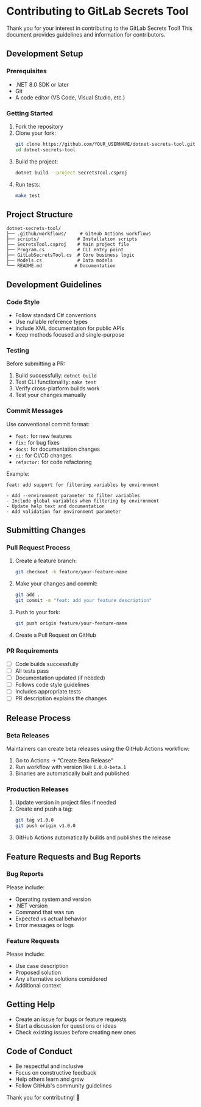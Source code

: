 # Contributing to GitLab Secrets Tool

Thank you for your interest in contributing to the GitLab Secrets Tool! This document provides guidelines and information for contributors.

## Development Setup

### Prerequisites

- .NET 8.0 SDK or later
- Git
- A code editor (VS Code, Visual Studio, etc.)

### Getting Started

1. Fork the repository
2. Clone your fork:
   ```bash
   git clone https://github.com/YOUR_USERNAME/dotnet-secrets-tool.git
   cd dotnet-secrets-tool
   ```
3. Build the project:
   ```bash
   dotnet build --project SecretsTool.csproj
   ```
4. Run tests:
   ```bash
   make test
   ```

## Project Structure

```
dotnet-secrets-tool/
├── .github/workflows/     # GitHub Actions workflows
├── scripts/              # Installation scripts
├── SecretsTool.csproj    # Main project file
├── Program.cs            # CLI entry point
├── GitLabSecretsTool.cs  # Core business logic
├── Models.cs             # Data models
└── README.md            # Documentation
```

## Development Guidelines

### Code Style

- Follow standard C# conventions
- Use nullable reference types
- Include XML documentation for public APIs
- Keep methods focused and single-purpose

### Testing

Before submitting a PR:

1. Build successfully: `dotnet build`
2. Test CLI functionality: `make test`
3. Verify cross-platform builds work
4. Test your changes manually

### Commit Messages

Use conventional commit format:
- `feat:` for new features
- `fix:` for bug fixes
- `docs:` for documentation changes
- `ci:` for CI/CD changes
- `refactor:` for code refactoring

Example:
```
feat: add support for filtering variables by environment

- Add --environment parameter to filter variables
- Include global variables when filtering by environment
- Update help text and documentation
- Add validation for environment parameter
```

## Submitting Changes

### Pull Request Process

1. Create a feature branch:
   ```bash
   git checkout -b feature/your-feature-name
   ```

2. Make your changes and commit:
   ```bash
   git add .
   git commit -m "feat: add your feature description"
   ```

3. Push to your fork:
   ```bash
   git push origin feature/your-feature-name
   ```

4. Create a Pull Request on GitHub

### PR Requirements

- [ ] Code builds successfully
- [ ] All tests pass
- [ ] Documentation updated (if needed)
- [ ] Follows code style guidelines
- [ ] Includes appropriate tests
- [ ] PR description explains the changes

## Release Process

### Beta Releases

Maintainers can create beta releases using the GitHub Actions workflow:

1. Go to Actions → "Create Beta Release"
2. Run workflow with version like `1.0.0-beta.1`
3. Binaries are automatically built and published

### Production Releases

1. Update version in project files if needed
2. Create and push a tag:
   ```bash
   git tag v1.0.0
   git push origin v1.0.0
   ```
3. GitHub Actions automatically builds and publishes the release

## Feature Requests and Bug Reports

### Bug Reports

Please include:
- Operating system and version
- .NET version
- Command that was run
- Expected vs actual behavior
- Error messages or logs

### Feature Requests

Please include:
- Use case description
- Proposed solution
- Any alternative solutions considered
- Additional context

## Getting Help

- Create an issue for bugs or feature requests
- Start a discussion for questions or ideas
- Check existing issues before creating new ones

## Code of Conduct

- Be respectful and inclusive
- Focus on constructive feedback
- Help others learn and grow
- Follow GitHub's community guidelines

Thank you for contributing! 🎉
